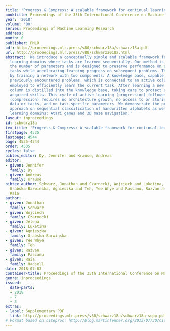 ```yaml
---
title: 'Progress & Compress: A scalable framework for continual learning'
booktitle: Proceedings of the 35th International Conference on Machine Learning
year: '2018'
volume: '80'
series: Proceedings of Machine Learning Research
address: 
month: 0
publisher: PMLR
pdf: http://proceedings.mlr.press/v80/schwarz18a/schwarz18a.pdf
url: http://proceedings.mlr.press/v80/schwarz2018a.html
abstract: 'We introduce a conceptually simple and scalable framework for continual
  learning domains where tasks are learned sequentially. Our method is constant in
  the number of parameters and is designed to preserve performance on previously encountered
  tasks while accelerating learning progress on subsequent problems. This is achieved
  by training a network with two components: A knowledge base, capable of solving
  previously encountered problems, which is connected to an active column that is
  employed to efficiently learn the current task. After learning a new task, the active
  column is distilled into the knowledge base, taking care to protect any previously
  acquired skills. This cycle of active learning (progression) followed by consolidation
  (compression) requires no architecture growth, no access to or storing of previous
  data or tasks, and no task-specific parameters. We demonstrate the progress & compress
  approach on sequential classification of handwritten alphabets as well as two reinforcement
  learning domains: Atari games and 3D maze navigation.'
layout: inproceedings
id: schwarz18a
tex_title: 'Progress & Compress: A scalable framework for continual learning'
firstpage: 4535
lastpage: 4544
page: 4535-4544
order: 4535
cycles: false
bibtex_editor: Dy, Jennifer and Krause, Andreas
editor:
- given: Jennifer
  family: Dy
- given: Andreas
  family: Krause
bibtex_author: Schwarz, Jonathan and Czarnecki, Wojciech and Luketina, Jelena and
  Grabska-Barwinska, Agnieszka and Teh, Yee Whye and Pascanu, Razvan and Hadsell,
  Raia
author:
- given: Jonathan
  family: Schwarz
- given: Wojciech
  family: Czarnecki
- given: Jelena
  family: Luketina
- given: Agnieszka
  family: Grabska-Barwinska
- given: Yee Whye
  family: Teh
- given: Razvan
  family: Pascanu
- given: Raia
  family: Hadsell
date: 2018-07-03
container-title: Proceedings of the 35th International Conference on Machine Learning
genre: inproceedings
issued:
  date-parts:
  - 2018
  - 7
  - 3
extras:
- label: Supplementary PDF
  link: http://proceedings.mlr.press/v80/schwarz18a/schwarz18a-supp.pdf
# Format based on citeproc: http://blog.martinfenner.org/2013/07/30/citeproc-yaml-for-bibliographies/
---
```

